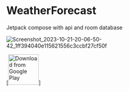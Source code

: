 # WeatherForecast
Jetpack compose with api and room database

![Screenshot_2023-10-21-20-06-50-42_1ff394040e115621556c3ccbf27cf50f](https://github.com/anuragkp26/WeatherForecast/assets/34501341/d7193445-c7e7-4c92-9c7e-8c4c21f62a7f)

[<img src="https://play.google.com/intl/en_us/badges/images/generic/en_badge_web_generic.png"
      alt="Download from Google Play"
      height="80">]
